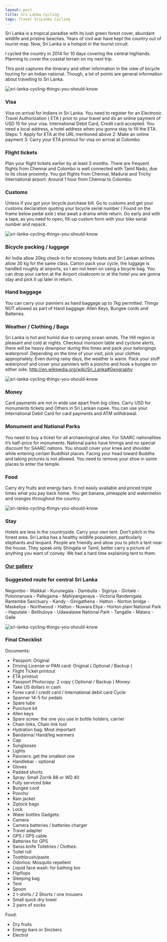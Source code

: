 ```yaml
---
layout: post
title: Sri Lanka Cycling
tags: Travel SriLanka Cycling
---
```


Sri Lanka is a tropical paradise with its lush green forest cover, abundant wildlife and pristine beaches. Years of civil war have kept the country out of tourist map. Now, Sri Lanka is a hotspot in the tourist circuit.

I cycled the country in 2014 for 10 days covering the central highlands. Planning to cover the coastal terrain on my next trip.

This post captures the itinerary and other information in the view of bicycle touring for an Indian national. Though, a lot of points are general information about travelling to Sri Lanka.

![sri-lanka-cycling-things-you-should-know](../images/post/nobal-sri-lanka-cycling-1.jpg)

### Visa

Visa on arrival for Indians in Sri Lanka. You need to register for an Electronic Travel Authorization ( ETA ) prior to your travel and do an online payment of USD 15 for your visa. International Debit Card, Credit card accepted. You need a local address, a hotel address when you gonna stay to fill the ETA.
Steps:
1: Apply for ETA at the URL mentioned above
2: Make an online payment
3: Carry your ETA printout for visa on arrival at Colombo

### Flight tickets

Plan your flight tickets earlier by at least 3 months. There are frequent flights from Chennai and Colombo is well connected with Tamil Nadu, due to its close proximity. You got flights from Chennai, Madurai and Trichy International airport. Around 1 hour from Chennai to Colombo.

### Customs

Unless if you got your bicycle purchase bill. Go to customs and get your customs declaration quoting your bicycle serial number ( Found on the frame below pedal axle ) else await a drama while return. Go early and with a tape, as you need to open, fill-up custom form with your bike serial number and repack.

![sri-lanka-cycling-things-you-should-know](../images/post/nobal-sri-lanka-cycling-2.jpg)

### Bicycle packing / luggage

Air India allow 20kg check-in for economy tickets and Sri Lankan airlines allow 30 kg for the same class. Carton pack your cycle, the luggage is handled roughly at airports, so I am not keen on using a bicycle bag. You can drop your carton at the Airport cloakroom or at the hotel you are gonna stay and pick it up later in return.

### Hand baggage

You can carry your panniers as hand baggage up to 7kg permitted. Things NOT allowed as part of Hand baggage: Allen Keys, Bungee cords and Batteries.

### Weather / Clothing / Bags

Sri Lanka is hot and humid due to varying ocean winds. The Hill region is pleasant and cold at nights. Checkout monsoon table and cyclone alerts, there will be heavy downpour during this times and pack your belongings waterproof. Depending on the time of your visit, pick your clothes appropriately. Even during rainy days, the weather is warm. Pack your stuff waterproof and cover your panniers with a poncho and hook a bungee on either side. http://en.wikipedia.org/wiki/Sri_Lanka#Geography

![sri-lanka-cycling-things-you-should-know](../images/post/nobal-sri-lanka-cycling-3.jpg)

### Money

Card payments are not in wide use apart from big cities. Carry USD for monuments tickets and Others in Sri Lankan rupee. You can use your International Debit Card for card payments and ATM withdrawal.

### Monument and National Parks

You need to buy a ticket for all archaeological sites. For SAARC nationalities it’s half-price for monuments. National parks have timings and no special discount for SAARC nations. You should cover your knee and shoulder while entering certain Buddhist places. Facing your head toward Buddha and taking pictures is not allowed. You need to remove your shoe in some places to enter the temple.

### Food

Carry dry fruits and energy bars. It not easily available and priced triple times what you pay back home. You get banana, pineapple and watermelon and oranges throughout the country.

![sri-lanka-cycling-things-you-should-know](../images/post/nobal-sri-lanka-cycling-4.jpg)

### Stay

Hotels are less in the countryside. Carry your own tent. Don’t pitch in the forest area. Sri Lanka has a healthy wildlife population, particularly elephants and leopard. People are friendly and allow you to pitch a tent near the house. They speak only Shingala or Tamil, better carry a picture of anything you want of convey. We had a hard time explaining tent to them.

### [Our gallery](https://www.facebook.com/PeterVanGeit/media_set?set=a.10204943433208231.1073741994.1312929832&type=1)

### Suggested route for central Sri Lanka

Negombo - Waikkal - Kurunegala - Dambulla - Sigiriya - Giritale - Polonnaruwa - Pallegama - Mahiyanganaya - Victoria Randenigala Rantembe Sanctuary - Kandy - Ginigathena - Hatton - Norton bridge - Maskeliya - Northwood - Hatton - Nuwara Eliya - Horton plain National Park - Haputale - Belihuloya - Udawalawe National Park - Tangalle - Matara - Galle

![sri-lanka-cycling-things-you-should-know](../images/post/nobal-sri-lanka-cycling-5.jpg)

### Final Checklist

Documents:

* Passport: Original
* Driving License or PAN card: Original ( Optional / Backup )
* Flight Ticket printout
* ETA printout
* Passport Photocopy: 2 copy ( Optional / Backup )
  Money:
* Take US dollars in cash
* Forex card / credit card / International debit card
  Cycle:
* Spanner 14-5 for pedals
* Spare tube
* Puncture kit
* Allen keys
* Spare screw: the one you use in bottle holders, carrier
* Chain links, Chain link tool
* Hydration bag: Most important
* Bandanna/ Hand/leg warmers
* Cap
* Sunglasses
* Lights
* Panniers: get the smallest one
* Handlebar - optional
* Gloves
* Padded shorts
* Spray: Small Zorrik 88 or WD 40
* Fully serviced bike
* Bungee cord
* Poncho
* Rain jacket
* Ziplock bags
* Lock
* Water bottles
  Gadgets:
* Camera
* Camera batteries / batteries charger
* Travel adapter
* GPS / GPS cable
* Batteries for GPS
* Swiss knife
  Toiletries / Clothes:
* Toilet roll
* Toothbrush/paste
* Odomos: Mosquito repellent
* Liquid face wash: for bathing too
* Flipflops
* Sleeping bag
* Tent
* Spoon
* 2 t-shirts / 2 Shorts / one trousers
* Small quick dry towel
* 2 pairs of socks

Food:

* Dry fruits
* Energy bars or Snickers
* Electrol
